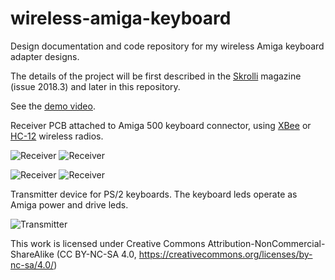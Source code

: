 # wireless-amiga-keyboard
Design documentation and code repository for my wireless Amiga keyboard adapter designs. 

The details of the project will be first described in the [Skrolli](https://www.skrolli.fi/en/) magazine (issue 2018.3) and later in this repository.

See the [demo video](https://youtu.be/kAuzQ2jPxQk). 

Receiver PCB attached to Amiga 500 keyboard connector, using [XBee](https://www.digi.com/xbee) or [HC-12](https://github.com/robert-rozee/HC-12-user-manual---reformatted) wireless radios.

![Receiver](https://github.com/t33bu/wireless-amiga-keyboard/blob/master/receiver/receiver_xbee.png)
![Receiver](https://github.com/t33bu/wireless-amiga-keyboard/blob/master/receiver/receiver_xbee_2.jpg)

![Receiver](https://github.com/t33bu/wireless-amiga-keyboard/blob/master/receiver/receiver_hc12.jpg)
![Receiver](https://github.com/t33bu/wireless-amiga-keyboard/blob/master/receiver/receiver_hc12_2.jpg)

Transmitter device for PS/2 keyboards. The keyboard leds operate as Amiga power and drive leds.

![Transmitter](https://github.com/t33bu/wireless-amiga-keyboard/blob/master/transmitter/transmitter_ps2.png)

This work is licensed under Creative Commons Attribution-NonCommercial-ShareAlike (CC BY-NC-SA 4.0, https://creativecommons.org/licenses/by-nc-sa/4.0/)
